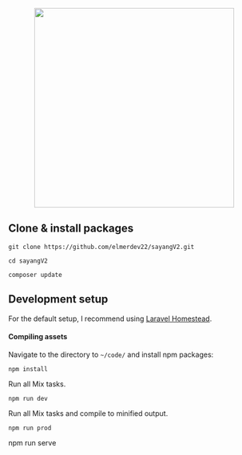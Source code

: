 <p align="center"><img src="https://res.cloudinary.com/dtfbvvkyp/image/upload/v1566331377/laravel-logolockup-cmyk-red.svg" width="400"></p>

## Clone & install packages

```
git clone https://github.com/elmerdev22/sayangV2.git
```

```
cd sayangV2
```

```
composer update
```

## Development setup

For the default setup, I recommend using [Laravel Homestead](https://laravel.com/docs/7.x/homestead).


#### Compiling assets

Navigate to the directory to `~/code/` and install npm packages:

```
npm install
```

Run all Mix tasks.

```
npm run dev
```

Run all Mix tasks and compile to minified output.

```
npm run prod

```
npm run serve
```
